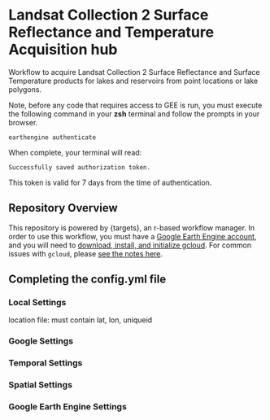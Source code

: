 # Landsat Collection 2 Surface Reflectance and Temperature Acquisition hub

Workflow to acquire Landsat Collection 2 Surface Reflectance and Surface Temperature products for lakes and reservoirs from point locations or lake polygons.

Note, before any code that requires access to GEE is run, you must execute the following command in your **zsh** terminal and follow the prompts in your browser.

`earthengine authenticate`

When complete, your terminal will read:

`Successfully saved authorization token.`

This token is valid for 7 days from the time of authentication.

## Repository Overview

This repository is powered by {targets}, an r-based workflow manager. In order to use this workflow, you must have a [Google Earth Engine account](https://earthengine.google.com/signup/), and you will need to [download, install, and initialize gcloud](https://cloud.google.com/sdk/docs/install). For common issues with `gcloud`, please [see the notes here](https://github.com/rossyndicate/ROSS_RS_mini_tools/blob/main/helps/CommonIssues.md).

## Completing the config.yml file

### Local Settings

location file: must contain lat, lon, uniqueid

### Google Settings

### Temporal Settings

### Spatial Settings

### Google Earth Engine Settings
